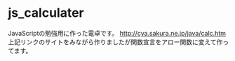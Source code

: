 # js_calculater
JavaScriptの勉強用に作った電卓です。
http://cya.sakura.ne.jp/java/calc.htm
上記リンクのサイトをみながら作りましたが関数宣言をアロー関数に変えて作ってます。
